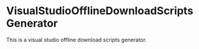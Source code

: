 # VisualStudioOfflineDownloadScriptsGenerator
This is a visual studio offline download scripts generator.
